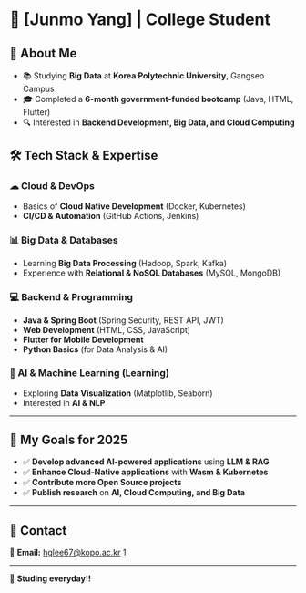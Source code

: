 # 🚀 [Junmo Yang] | College Student  

## 🎯 About Me  
- 📚 Studying **Big Data** at **Korea Polytechnic University**, Gangseo Campus  
- 🎓 Completed a **6-month government-funded bootcamp** (Java, HTML, Flutter)  
- 🔍 Interested in **Backend Development, Big Data, and Cloud Computing**  

## 🛠 Tech Stack & Expertise  

### ☁ Cloud & DevOps  
- Basics of **Cloud Native Development** (Docker, Kubernetes)  
- **CI/CD & Automation** (GitHub Actions, Jenkins)  

### 📊 Big Data & Databases  
- Learning **Big Data Processing** (Hadoop, Spark, Kafka)  
- Experience with **Relational & NoSQL Databases** (MySQL, MongoDB)  

### 💻 Backend & Programming  
- **Java & Spring Boot** (Spring Security, REST API, JWT)  
- **Web Development** (HTML, CSS, JavaScript)  
- **Flutter for Mobile Development**  
- **Python Basics** (for Data Analysis & AI)  

### 🤖 AI & Machine Learning (Learning)  
- Exploring **Data Visualization** (Matplotlib, Seaborn)  
- Interested in **AI & NLP**  

---

## 🌟 My Goals for 2025

- ✅ **Develop advanced AI-powered applications** using **LLM & RAG**
- ✅ **Enhance Cloud-Native applications** with **Wasm & Kubernetes**
- ✅ **Contribute more Open Source projects**
- ✅ **Publish research** on **AI, Cloud Computing, and Big Data**

---

## 📧 Contact

📩 **Email:** [hglee67@kopo.ac.kr](mailto:hglee67@kopo.ac.kr)  1  

---

🚀 **Studing everyday!!**

